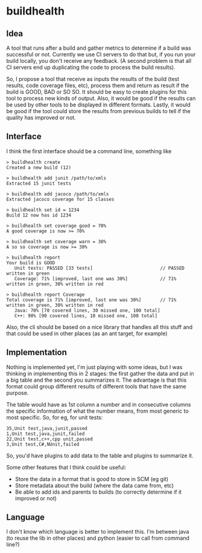 buildhealth
===========

Idea
----

A tool that runs after a build and gather metrics to determine if a build was successful or not. Currently we use CI servers to do that but, if you run your build locally, you don't receive any feedback. (A second problem is that all CI servers end up duplicating the code to process the build results).

So, I propose a tool that receive as inputs the results of the build (test results, code coverage files, etc), process them and return as result if the build is GOOD, BAD or SO SO. It should be easy to create plugins for this tool to process new kinds of output. Also, it would be good if the results can be used by other tools to be displayed in different formats. Lastly, it would be good if the tool could store the results from previous builds to tell if the quality has improved or not.


Interface
---------

I think the first interface should be a command line, something like
```
> buildhealth create
Created a new build (12)

> buildhealth add junit /path/to/xmls
Extracted 15 junit tests

> buildhealth add jacoco /path/to/xmls
Extracted jacoco coverage for 15 classes

> buildhealth set id = 1234
Build 12 now has id 1234

> buildhealth set coverage good = 70%
A good coverage is now >= 70%

> buildhealth set coverage warn = 30%
A so so coverage is now >= 30%

> buildhealth report
Your build is GOOD
   Unit tests: PASSED [33 tests]                         // PASSED written in green
   Coverage: 71% [improved, last one was 30%]            // 71% written in green, 30% written in red

> buildhealth report Coverage
Total coverage is 71% [improved, last one was 30%]       // 71% written in green, 30% written in red
   Java: 70% [70 covered lines, 30 missed one, 100 total]
   C++: 90% [90 covered lines, 10 missed one, 100 total]
```

Also, the cli should be based on a nice library that handles all this stuff and that could be used in other places (as an ant target, for example)


Implementation
--------------

Nothing is implemented yet, I'm just playing with some ideas, but I was thinking in implementing this in 2 stages: the first gather the data and put in a big table and the second you summarizes it. The advantage is that this format could group different results of different tools that have the same purpose.

The table would have as 1st column a number and in consecutive columns the specific information of what the number means, from most generic to most specific. So, for eg, for unit tests:
```
35,Unit test,java,junit,passed
1,Unit test,java,junit,failed
22,Unit test,c++,cpp unit,passed
3,Unit test,C#,NUnit,failed
```

So, you'd have plugins to add data to the table and plugins to summarize it.

Some other features that I think could be useful:
 - Store the data in a format that is good to store in SCM (eg git)
 - Store metadata about the build (where the data came from, etc)
 - Be able to add ids and parents to builds (to correctly determine if it improved or not)


Language
--------

I don't know which language is better to implement this. I'm between java (to reuse the lib in other places) and python (easier to call from command line?)
